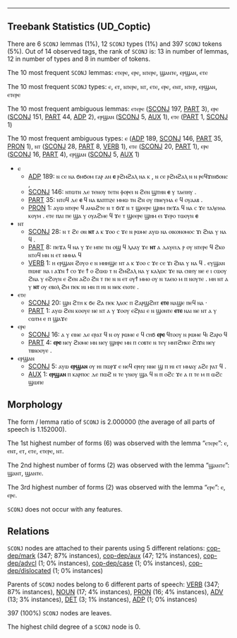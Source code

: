 

--------------------------------------------------------------------------------

## Treebank Statistics (UD_Coptic)

There are 6 `SCONJ` lemmas (1%), 12 `SCONJ` types (1%) and 397 `SCONJ` tokens (5%).
Out of 14 observed tags, the rank of `SCONJ` is: 13 in number of lemmas, 12 in number of types and 8 in number of tokens.

The 10 most frequent `SCONJ` lemmas: ⲉⲧⲉⲣⲉ, ⲉⲣⲉ, ⲛⲧⲉⲣⲉ, ϣⲁⲛⲧⲉ, ⲉⲣϣⲁⲛ, ⲉⲧⲉ

The 10 most frequent `SCONJ` types:  ⲉ, ⲉⲧ, ⲛⲧⲉⲣⲉ, ⲛⲧ, ⲉⲧⲉ, ⲉⲣⲉ, ⲉⲛⲧ, ⲛⲧⲉⲣ, ⲉⲣϣⲁⲛ, ⲉⲧⲉⲣⲉ

The 10 most frequent ambiguous lemmas: ⲉⲧⲉⲣⲉ ([SCONJ]() 197, [PART]() 3), ⲉⲣⲉ ([SCONJ]() 151, [PART]() 44, [ADP]() 2), ⲉⲣϣⲁⲛ ([SCONJ]() 5, [AUX]() 1), ⲉⲧⲉ ([PART]() 1, [SCONJ]() 1)

The 10 most frequent ambiguous types:  ⲉ ([ADP]() 189, [SCONJ]() 146, [PART]() 35, [PRON]() 1), ⲛⲧ ([SCONJ]() 28, [PART]() 8, [VERB]() 1), ⲉⲧⲉ ([SCONJ]() 20, [PART]() 1), ⲉⲣⲉ ([SCONJ]() 16, [PART]() 4), ⲉⲣϣⲁⲛ ([SCONJ]() 5, [AUX]() 1)


* ⲉ
  * [ADP]() 189: ⲛ ⲥⲉ ⲛⲁ ϭⲙϭⲟⲙ ⲅⲁⲣ ⲁⲛ <b>ⲉ</b> ⲣϩⲙϩⲁⲗ ⲛⲁ ⲕ , ⲛ ⲥⲉ ⲣϩⲙϩⲁⲗ ⲛ ⲛ ⲣⲉϥϫⲓⲛϭⲟⲛⲥ ,
  * [SCONJ]() 146: ⲛⲧⲱⲧⲛ ⲇⲉ ⲧⲉⲛⲟⲩ ⲧⲉⲧⲛ ⲫⲟⲣⲉⲓ ⲛ ϩⲉⲛ ϣⲧⲏⲛ <b>ⲉ</b> ⲩ ⲧⲁⲉⲓⲏⲩ .
  * [PART]() 35: ⲛⲧⲟϥ ⲇⲉ <b>ⲉ</b> ϥ ⲛⲁ ⲃⲁⲡⲧⲓⲍⲉ ⲙⲙⲱ ⲧⲛ ϩⲛ ⲟⲩ ⲡⲛⲉⲩⲙⲁ ⲉ ϥ ⲟⲩⲁⲁⲃ .
  * [PRON]() 1: ⲁⲩⲱ ⲛⲧⲉⲣⲉ ϥ ⲁⲙⲁϩⲧⲉ ⲛ ⲧ ϭⲓϫ ⲛ ⲧ ϣⲉⲉⲣⲉ ϣⲏⲙ ⲡⲉϫⲁ ϥ ⲛⲁ ⲥ ϫⲉ ⲧⲁⲗⲉⲓⲑⲁ ⲕⲟⲩⲙ . ⲉⲧⲉ ⲡⲁⲓ ⲡⲉ ϣⲁ ⲩ ⲟⲩⲁϩⲙⲉ ϥ ϫⲉ ⲧ ϣⲉⲉⲣⲉ ϣⲏⲙ ⲉⲓ ϫⲉⲣⲟ ⲧⲱⲟⲩⲛ <b>ⲉ</b>
* ⲛⲧ
  * [SCONJ]() 28: ⲛ ⲧ ϩⲉ ⲟⲛ <b>ⲛⲧ</b> ⲁ ⲕ ϫⲟⲟ ⲥ ϫⲉ ⲛ ⲣⲱⲙⲉ ⲁⲩⲱ ⲛⲁ ⲟⲓⲕⲟⲛⲟⲙⲟⲥ ϫⲓ ϩⲛⲁ ⲩ ⲛⲁ ϥ .
  * [PART]() 8: ⲡⲉϫⲁ ϥ ⲛⲁ ⲩ ϫⲉ ⲙⲡⲉ ⲧⲛ ⲟϣ ϥ ⲗⲁⲁⲩ ϫⲉ <b>ⲛⲧ</b> ⲁ ⲇⲁⲩⲉⲓⲇ ⲣ ⲟⲩ ⲛⲧⲉⲣⲉ ϥ ϩⲕⲟ ⲛⲧⲟϥ ⲙⲛ ⲛ ⲉⲧ ⲛⲙⲙⲁ ϥ
  * [VERB]() 1: ⲏ ⲉⲣϣⲁⲛ ϩⲟⲩⲟ ⲉ ⲛ ⲙⲏⲏϣⲉ ⲛⲧ ⲁ ⲕ ϫⲟⲟ ⲥ ϫⲉ ⲥⲉ ϫⲓ ϩⲛⲁ ⲩ ⲛⲁ ϥ . ⲉⲩϣⲁⲛ ⲡⲱⲛⲅ ⲛⲁ ⲓ ⲁϫⲛ ϯ ⲥⲟ ϫⲉ ϯ ⲟ ϩⲱⲱ ⲧ ⲛ ϩⲙϩⲁⲗ ⲛⲁ ⲩ ⲕⲁⲗⲱⲥ ϫⲉ ⲛⲁ ⲥⲛⲏⲩ ⲛⲉ ⲉ ⲓ ⲥⲱⲟⲩ ϩⲛⲁ ⲩ ⲉϩⲟⲩⲛ ⲉ ϩⲉⲛ ⲁϩⲟ ϩⲛ ⲧ ⲡⲉ ⲛ ⲛ ⲉⲧ ⲟⲩϯ ⲙⲙⲟ ⲟⲩ ⲛ ⲧⲁⲉⲓⲟ ⲙ ⲡ ⲛⲟⲩⲧⲉ . ⲙⲏ ⲛⲧ ⲁ ⲩ <b>ⲛⲧ</b> ⲟⲩ ⲉⲃⲟⲗ ϩⲙ ⲡⲉⲕ ⲏⲓ ⲙⲛ ⲡ ⲏⲓ ⲛ ⲛⲉⲕ ⲉⲓⲟⲧⲉ .
* ⲉⲧⲉ
  * [SCONJ]() 20: ϣⲛ ϩⲧⲏ ⲕ ϭⲉ ϩⲁ ⲡⲉⲕ ⲗⲁⲟⲥ ⲡ ϩⲁⲣϣϩⲏⲧ <b>ⲉⲧⲉ</b> ⲛⲁϣⲉ ⲡⲉϥ ⲛⲁ ·
  * [PART]() 1: ⲁⲩⲱ ϩⲉⲛ ⲕⲟⲟⲩⲉ ⲛⲉ ⲛⲧ ⲁ ⲩ ϫⲟⲟⲩ ⲉϩⲣⲁⲓ ⲉ ⲛ ϣⲟⲛⲧⲉ <b>ⲉⲧⲉ</b> ⲛⲁⲓ ⲛⲉ ⲛⲧ ⲁ ⲩ ⲥⲱⲧⲙ ⲉ ⲡ ϣⲁϫⲉ
* ⲉⲣⲉ
  * [SCONJ]() 16: ⲁ ⲩ ⲉⲓⲛⲉ ⲇⲉ ⲉⲣⲁⲧ ϥ ⲛ ⲟⲩ ⲣⲱⲙⲉ ⲉ ϥ ⲥⲏϭ <b>ⲉⲣⲉ</b> ϥⲧⲟⲟⲩ ⲛ ⲣⲱⲙⲉ ϥⲓ ϩⲁⲣⲟ ϥ
  * [PART]() 4: <b>ⲉⲣⲉ</b> ⲛⲉⲩ ϩⲓⲟⲙⲉ ⲙⲛ ⲛⲉⲩ ϣⲏⲣⲉ ⲙⲛ ⲡ ⲥⲟⲃⲧⲉ ⲛ ⲧⲉⲩ ⲙⲛⲧϩⲏⲕⲉ ϩⲓϫⲛ ⲛⲉⲩ ⲧⲃⲛⲟⲟⲩⲉ .
* ⲉⲣϣⲁⲛ
  * [SCONJ]() 5: ⲁⲩⲱ <b>ⲉⲣϣⲁⲛ</b> ⲟⲩ ⲏⲓ ⲡⲱⲣϫ ⲉ ⲛⲉϥ ⲉⲣⲏⲩ ⲛⲛⲉ ϣ ⲡ ⲏⲓ ⲉⲧ ⲙⲙⲁⲩ ⲁϩⲉ ⲣⲁⲧ ϥ .
  * [AUX]() 1: <b>ⲉⲣϣⲁⲛ</b> ⲡ ⲕⲁⲣⲡⲟⲥ ⲇⲉ ⲡⲱϩ ⲛ ⲧⲉ ⲩⲛⲟⲩ ϣⲁ ϥ ⲛ ⲡ ⲟϩⲥ ϫⲉ ⲁ ⲡ ⲧⲉ ⲙ ⲡ ⲱϩⲥ ϣⲱⲡⲉ

## Morphology

The form / lemma ratio of `SCONJ` is 2.000000 (the average of all parts of speech is 1.152000).

The 1st highest number of forms (6) was observed with the lemma “ⲉⲧⲉⲣⲉ”: ⲉ, ⲉⲛⲧ, ⲉⲧ, ⲉⲧⲉ, ⲉⲧⲉⲣⲉ, ⲛⲧ.

The 2nd highest number of forms (2) was observed with the lemma “ϣⲁⲛⲧⲉ”: ϣⲁⲛⲧ, ϣⲁⲛⲧⲉ.

The 3rd highest number of forms (2) was observed with the lemma “ⲉⲣⲉ”: ⲉ, ⲉⲣⲉ.

`SCONJ` does not occur with any features.


## Relations

`SCONJ` nodes are attached to their parents using 5 different relations: [cop-dep/mark]() (347; 87% instances), [cop-dep/aux]() (47; 12% instances), [cop-dep/advcl]() (1; 0% instances), [cop-dep/case]() (1; 0% instances), [cop-dep/dislocated]() (1; 0% instances)

Parents of `SCONJ` nodes belong to 6 different parts of speech: [VERB]() (347; 87% instances), [NOUN]() (17; 4% instances), [PRON]() (16; 4% instances), [ADV]() (13; 3% instances), [DET]() (3; 1% instances), [ADP]() (1; 0% instances)

397 (100%) `SCONJ` nodes are leaves.

The highest child degree of a `SCONJ` node is 0.

